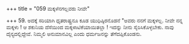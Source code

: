 +++
title = "059 ಮಕ್ಕಳೆನಗಲ್ಲವರು ನೀವೇ"

+++
59. ಅದಕ್ಕೆ ಸರಿಯಾಗಿ ಧೃತರಾಷ್ಟ್ರನೂ ಕೂಡ ಯುಧಿಷ್ಠಿರನೊಡನೆ "ಅವರು ನನಗೆ ಮಕ್ಕಳಲ್ಲ. ನೀವೇ ನನ್ನ ಮಕ್ಕಳು ! ಆ ಶಕುನಿಯ ದೆಸೆಯಿಂದ ಮಕ್ಕಳಾಟಿಕೆಯಾಯಿತಲ್ಲಾ ! ಇದನ್ನು ನೀನು ಸೈರಿಸಿಕೊಳ್ಳಬೇಕು. ನಾವು ದೈನ್ಯದಲ್ಲಿದ್ದೇವೆ. ನಿಮ್ಮಲಿ ಅನುಮಾನವಿಲ್ಲ ಎಂದು ಧರ್ಮಜನನ್ನು ತೆಗೆದಪ್ಪಿಕೊಂಡನು.